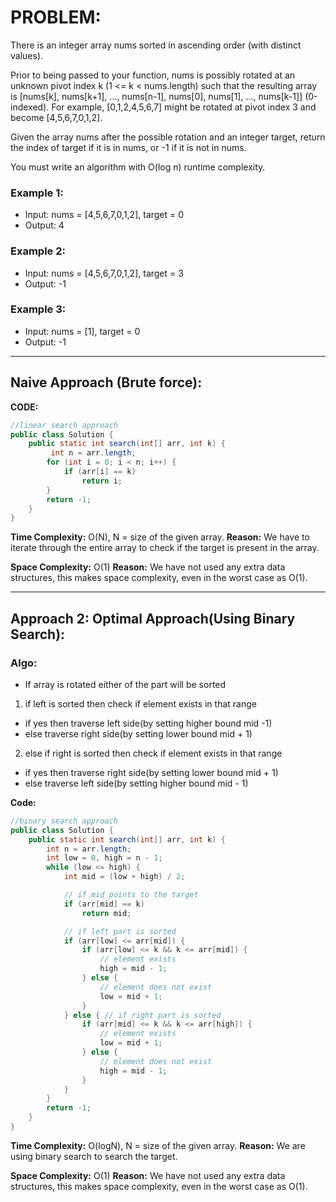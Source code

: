 # PROBLEM:
There is an integer array nums sorted in ascending order (with distinct values).

Prior to being passed to your function, nums is possibly rotated at an unknown pivot index k (1 <= k < nums.length) such that the resulting array is [nums[k], nums[k+1], ..., nums[n-1], nums[0], nums[1], ..., nums[k-1]] (0-indexed). For example, [0,1,2,4,5,6,7] might be rotated at pivot index 3 and become [4,5,6,7,0,1,2].

Given the array nums after the possible rotation and an integer target, return the index of target if it is in nums, or -1 if it is not in nums.

You must write an algorithm with O(log n) runtime complexity.

### Example 1:

- Input: nums = [4,5,6,7,0,1,2], target = 0
- Output: 4

### Example 2:

- Input: nums = [4,5,6,7,0,1,2], target = 3
- Output: -1

### Example 3:

- Input: nums = [1], target = 0
- Output: -1

---

## Naive Approach (Brute force): 

**CODE:**
```java
//linear search approach
public class Solution {
    public static int search(int[] arr, int k) {
         int n = arr.length;
        for (int i = 0; i < n; i++) {
            if (arr[i] == k)
                return i;
        }
        return -1;
    }
}
```
**Time Complexity:** O(N), N = size of the given array.
**Reason:** We have to iterate through the entire array to check if the target is present in the array.

**Space Complexity:** O(1)
**Reason:** We have not used any extra data structures, this makes space complexity, even in the worst case as O(1).

---

## Approach 2: Optimal Approach(Using Binary Search): 

### Algo:
- If array is rotated either of the part will be sorted
1)  if left is sorted then check if element exists in that range 
  - if yes then traverse left side(by setting higher bound mid -1)
  - else traverse right side(by setting lower bound mid + 1)
2)  else if right is sorted then check if element exists in that range
  - if yes then traverse right side(by setting lower bound mid + 1)
  - else traverse left side(by setting higher bound mid - 1)

    
**Code:**
```java
//binary search approach
public class Solution {
    public static int search(int[] arr, int k) {
        int n = arr.length;
        int low = 0, high = n - 1;
        while (low <= high) {
            int mid = (low + high) / 2;

            // if mid points to the target
            if (arr[mid] == k)
                return mid;

            // if left part is sorted
            if (arr[low] <= arr[mid]) {
                if (arr[low] <= k && k <= arr[mid]) {
                    // element exists
                    high = mid - 1;
                } else {
                    // element does not exist
                    low = mid + 1;
                }
            } else { // if right part is sorted
                if (arr[mid] <= k && k <= arr[high]) {
                    // element exists
                    low = mid + 1;
                } else {
                    // element does not exist
                    high = mid - 1;
                }
            }
        }
        return -1;
    }
}
```

**Time Complexity:** O(logN), N = size of the given array.
**Reason:** We are using binary search to search the target.

**Space Complexity:** O(1)
**Reason:** We have not used any extra data structures, this makes space complexity, even in the worst case as O(1).
